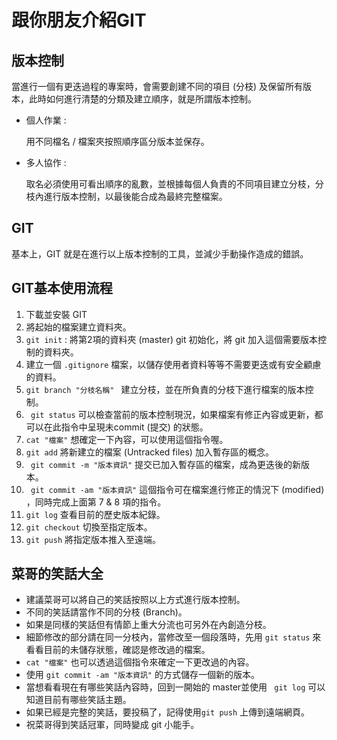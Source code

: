 # 跟你朋友介紹GIT



## 版本控制

當進行一個有更迭過程的專案時，會需要創建不同的項目 (分枝) 及保留所有版本，此時如何進行清楚的分類及建立順序，就是所謂版本控制。

- 個人作業 : 

  用不同檔名 / 檔案夾按照順序區分版本並保存。

- 多人協作 :

  取名必須使用可看出順序的亂數，並根據每個人負責的不同項目建立分枝，分枝內進行版本控制，以最後能合成為最終完整檔案。



## GIT

基本上，GIT 就是在進行以上版本控制的工具，並減少手動操作造成的錯誤。



## GIT基本使用流程

1. 下載並安裝 GIT
2. 將起始的檔案建立資料夾。
3. `git init` : 將第2項的資料夾 (master) git 初始化，將 git 加入這個需要版本控制的資料夾。
4. 建立一個 `.gitignore` 檔案，以儲存使用者資料等等不需要更迭或有安全顧慮的資料。
5. `git branch "分枝名稱" `  建立分枝，並在所負責的分枝下進行檔案的版本控制。
6. ` git status` 可以檢查當前的版本控制現況，如果檔案有修正內容或更新，都可以在此指令中呈現未commit (提交) 的狀態。
7. `cat "檔案"` 想確定一下內容，可以使用這個指令喔。
8. `git add` 將新建立的檔案 (Untracked files) 加入暫存區的概念。
9. ` git commit -m "版本資訊"` 提交已加入暫存區的檔案，成為更迭後的新版本。
10. ` git commit -am "版本資訊"` 這個指令可在檔案進行修正的情況下 (modified) ，同時完成上面第 7 & 8 項的指令。 
11. `git log` 查看目前的歷史版本紀錄。
12. `git checkout` 切換至指定版本。
13. `git push` 將指定版本推入至遠端。



## 菜哥的笑話大全

- 建議菜哥可以將自己的笑話按照以上方式進行版本控制。
- 不同的笑話請當作不同的分枝 (Branch)。
- 如果是同樣的笑話但有情節上重大分流也可另外在內創造分枝。
- 細節修改的部分請在同一分枝內，當修改至一個段落時，先用 `git status` 來看看目前的未儲存狀態，確認是修改過的檔案。
- `cat "檔案"` 也可以透過這個指令來確定一下更改過的內容。
- 使用 `git commit -am "版本資訊"` 的方式儲存一個新的版本。
- 當想看看現在有哪些笑話內容時，回到一開始的 master並使用 ` git log` 可以知道目前有哪些笑話主題。
- 如果已經是完整的笑話，要投稿了，記得使用`git push` 上傳到遠端網頁。
- 祝菜哥得到笑話冠軍，同時變成 git 小能手。 